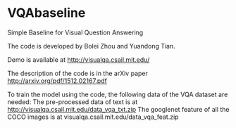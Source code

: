 # VQAbaseline
Simple Baseline for Visual Question Answering

The code is developed by Bolei Zhou and Yuandong Tian.

Demo is available at http://visualqa.csail.mit.edu/

The description of the code is in the arXiv paper http://arxiv.org/pdf/1512.02167.pdf

To train the model using the code, the following data of the VQA dataset are needed:
  The pre-processed data of text is at http://visualqa.csail.mit.edu/data_vqa_txt.zip
  The googlenet feature of all the COCO images is at visualqa.csail.mit.edu/data_vqa_feat.zip
